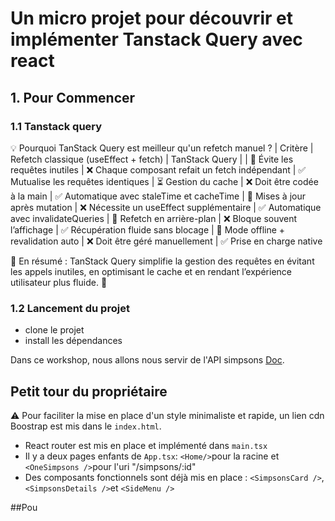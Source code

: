 # Un micro projet pour découvrir et implémenter Tanstack Query avec react

## 1. Pour Commencer

### 1.1 Tanstack query

💡 Pourquoi TanStack Query est meilleur qu'un refetch manuel ?
| Critère | Refetch classique (useEffect + fetch) | TanStack Query |
| 🔁 Évite les requêtes inutiles | ❌ Chaque composant refait un fetch indépendant | ✅ Mutualise les requêtes identiques
| ⏳ Gestion du cache | ❌ Doit être codée à la main | ✅ Automatique avec staleTime et cacheTime
| 🔄 Mises à jour après mutation | ❌ Nécessite un useEffect supplémentaire | ✅ Automatique avec invalidateQueries
| 📡 Refetch en arrière-plan | ❌ Bloque souvent l’affichage | ✅ Récupération fluide sans blocage
| 📶 Mode offline + revalidation auto | ❌ Doit être géré manuellement | ✅ Prise en charge native

🔹 En résumé : TanStack Query simplifie la gestion des requêtes en évitant les appels inutiles, en optimisant le cache et en rendant l’expérience utilisateur plus fluide. 🚀

### 1.2 Lancement du projet

- clone le projet
- install les dépendances

Dans ce workshop, nous allons nous servir de l'API simpsons [Doc](https://www.postman.com/simpsons-team).

## Petit tour du propriétaire

:warning: Pour faciliter la mise en place d'un style minimaliste et rapide, un lien cdn Boostrap est mis dans le `index.html`.

- React router est mis en place et implémenté dans `main.tsx`
- Il y a deux pages enfants de `App.tsx`: `<Home/>`pour la racine et `<OneSimpsons />`pour l'uri "/simpsons/:id"
- Des composants fonctionnels sont déjà mis en place : `<SimpsonsCard />`, `<SimpsonsDetails />`et `<SideMenu />`

##Pou
